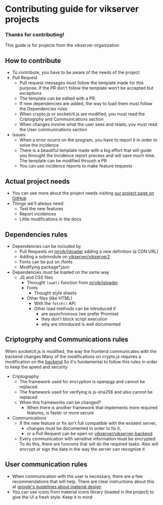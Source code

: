 # Contributing guide for vikserver projects
### Thanks for contributing!
This guide is for projects from the vikserver organization

## How to contribute
- To contribute, you have to be aware of the needs of the project
- Pull Request
  - Pull request messages must follow the template made for this purpose. If the PR don't follow the template won't be accepted but exceptions
  - The template can be edited with a PR. 
  - If new dependencies are added, the way to load them must follow the Dependencies rules 
  - When crypto.js or socketctl.js are modified, you must read the Criptogrphy and Communications section
  - When changes involve what the user sees and reads, you must read the User communications section 
- Issues
  - When a error ocurrs on the program, you have to report it in order to solve the incidence
  - There is a beautiful template made with a big effort that will guide you throught the Incidence report process and will save much time. The template can be modified throush a PR
  - You can use incidence reports to make feature requests 

## Actual project needs
- You can see more about the project needs visiting [our project page on GitHub](https://github.com/orgs/vikserver/projects)
- Things we'll always need:
  - Test the new features
  - Report incidences
  - Little modifications in the docs

## Dependencies rules
- Dependencies can be included by
  - Pull Requests on [mrvik/jsloader](https://github.com/mrvik/jsloader) adding a new definition (a CDN URL)
  - Adding a submodule on [vikserver/vikserver2](https://github.com/vikserver/vikserver-backend)
  - Fonts can be put on /fonts
  - Modifying package\*.json
- Dependencies must be loaded on the same way
  - JS and CSS files
    - Throught `load()` function from [mrvik/jsloader](https://github.com/mrvik/jsloader)
    - Fonts
      - Thought style sheets
    - Other files (like HTML)
      - With the `fetch()` API
      - Other load methods can be introduced if
        - are asynchronous (we prefer Promise)
        - they don't block script execution
        - why are introduced is well documented

## Criptogrphy and Communications rules
When socketctl.js is modified, the way the frontend communicates with the backend changes
Many of the modifications on crypto.js requires a modification on the [backend](https://github.com/vikserver/vikserver-backend)
So it's fundamental to follow this rules in order to keep the speed and security
- Criptography
  - The framework used for encryption is openpgp and cannot be replaced
  - The framework used for verifying is js-sha256 and also cannot be replaced
  - When this frameworks can be changed?
    - When there is another framework that implements more required features, is faster or more secure
- Communications
  - If the new feature or fix isn't full compatible with the existent server,
    - changes must be documented in order to fix it,
    - or a Pull Request can be open on [vikserver/vikserver-backend](https://github.com/vikserver/vikserver-backend)
  - Every communication with sensitive information must be encrypted. To do this, there are funcions that will do the required tasks. Also will encrypt or sign the data in the way the server can recognize it

## User communication rules
- When communication with the user is necessary, there are a few recommendations that will help. There are clear instructions about this at [google's guidelines about material design](https://material.io/guidelines/style/writing.html#writing-language)
- You can use icons from material icons library (loaded in the project) to give the UI a fresh style. Keep it in mind
